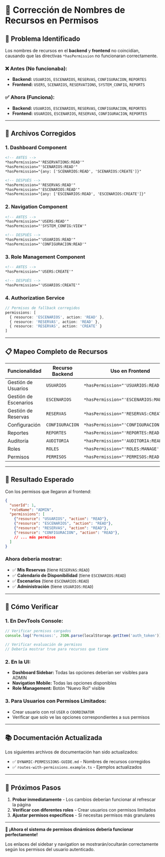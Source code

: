 # 🔧 Corrección de Nombres de Recursos en Permisos

## 🚨 Problema Identificado
Los nombres de recursos en el **backend** y **frontend** no coincidían, causando que las directivas `*hasPermission` no funcionaran correctamente.

### **❌ Antes (No funcionaba):**
- **Backend:** `USUARIOS`, `ESCENARIOS`, `RESERVAS`, `CONFIGURACION`, `REPORTES`
- **Frontend:** `USERS`, `SCENARIOS`, `RESERVATIONS`, `SYSTEM_CONFIG`, `REPORTS`

### **✅ Ahora (Funciona):**
- **Backend:** `USUARIOS`, `ESCENARIOS`, `RESERVAS`, `CONFIGURACION`, `REPORTES`
- **Frontend:** `USUARIOS`, `ESCENARIOS`, `RESERVAS`, `CONFIGURACION`, `REPORTES`

---

## 🔄 Archivos Corregidos

### **1. Dashboard Component**
```html
<!-- ANTES -->
*hasPermission="'RESERVATIONS:READ'"
*hasPermission="'SCENARIOS:READ'" 
*hasPermission="{any: ['SCENARIOS:READ', 'SCENARIOS:CREATE']}"

<!-- DESPUÉS -->
*hasPermission="'RESERVAS:READ'"
*hasPermission="'ESCENARIOS:READ'"
*hasPermission="{any: ['ESCENARIOS:READ', 'ESCENARIOS:CREATE']}"
```

### **2. Navigation Component**
```html
<!-- ANTES -->
*hasPermission="'USERS:READ'"
*hasPermission="'SYSTEM_CONFIG:VIEW'"

<!-- DESPUÉS -->
*hasPermission="'USUARIOS:READ'"
*hasPermission="'CONFIGURACION:READ'"
```

### **3. Role Management Component**
```html
<!-- ANTES -->
*hasPermission="'USERS:CREATE'"

<!-- DESPUÉS -->
*hasPermission="'USUARIOS:CREATE'"
```

### **4. Authorization Service**
```typescript
// Permisos de fallback corregidos
permissions: [
  { resource: 'ESCENARIOS', action: 'READ' },
  { resource: 'RESERVAS', action: 'READ' },
  { resource: 'RESERVAS', action: 'CREATE' }
]
```

---

## 📋 Mapeo Completo de Recursos

| **Funcionalidad** | **Recurso Backend** | **Uso en Frontend** |
|-------------------|---------------------|---------------------|
| Gestión de Usuarios | `USUARIOS` | `*hasPermission="'USUARIOS:READ'"` |
| Gestión de Escenarios | `ESCENARIOS` | `*hasPermission="'ESCENARIOS:MANAGE'"` |
| Gestión de Reservas | `RESERVAS` | `*hasPermission="'RESERVAS:CREATE'"` |
| Configuración | `CONFIGURACION` | `*hasPermission="'CONFIGURACION:READ'"` |
| Reportes | `REPORTES` | `*hasPermission="'REPORTES:READ'"` |
| Auditoría | `AUDITORIA` | `*hasPermission="'AUDITORIA:READ'"` |
| Roles | `ROLES` | `*hasPermission="'ROLES:MANAGE'"` |
| Permisos | `PERMISOS` | `*hasPermission="'PERMISOS:READ'"` |

---

## 🎯 Resultado Esperado

Con los permisos que llegaron al frontend:
```json
{
  "userId": 1,
  "roleName": "ADMIN",
  "permissions": [
    {"resource": "USUARIOS", "action": "READ"},
    {"resource": "ESCENARIOS", "action": "READ"},
    {"resource": "RESERVAS", "action": "READ"},
    {"resource": "CONFIGURACION", "action": "READ"},
    // ... más permisos
  ]
}
```

### **Ahora debería mostrar:**
- ✅ **Mis Reservas** (tiene `RESERVAS:READ`)
- ✅ **Calendario de Disponibilidad** (tiene `ESCENARIOS:READ`)
- ✅ **Escenarios** (tiene `ESCENARIOS:READ`)
- ✅ **Administración** (tiene `USUARIOS:READ`)

---

## 🧪 Cómo Verificar

### **1. En DevTools Console:**
```javascript
// Verificar permisos cargados
console.log('Permisos:', JSON.parse(localStorage.getItem('auth_token')));

// Verificar evaluación de permisos
// Debería mostrar true para recursos que tiene
```

### **2. En la UI:**
- **Dashboard Sidebar:** Todas las opciones deberían ser visibles para ADMIN
- **Navigation Mobile:** Todas las opciones disponibles
- **Role Management:** Botón "Nuevo Rol" visible

### **3. Para Usuarios con Permisos Limitados:**
- Crear usuario con rol `USER` o `COORDINATOR`
- Verificar que solo ve las opciones correspondientes a sus permisos

---

## 📚 Documentación Actualizada

Los siguientes archivos de documentación han sido actualizados:
- ✅ `DYNAMIC-PERMISSIONS-GUIDE.md` - Nombres de recursos corregidos
- ✅ `routes-with-permissions.example.ts` - Ejemplos actualizados

---

## 🚀 Próximos Pasos

1. **Probar inmediatamente** - Los cambios deberían funcionar al refrescar la página
2. **Verificar con diferentes roles** - Crear usuarios con permisos limitados
3. **Ajustar permisos específicos** - Si necesitas permisos más granulares

---

**🎉 ¡Ahora el sistema de permisos dinámicos debería funcionar perfectamente!**

Los enlaces del sidebar y navigation se mostrarán/ocultarán correctamente según los permisos del usuario autenticado.
